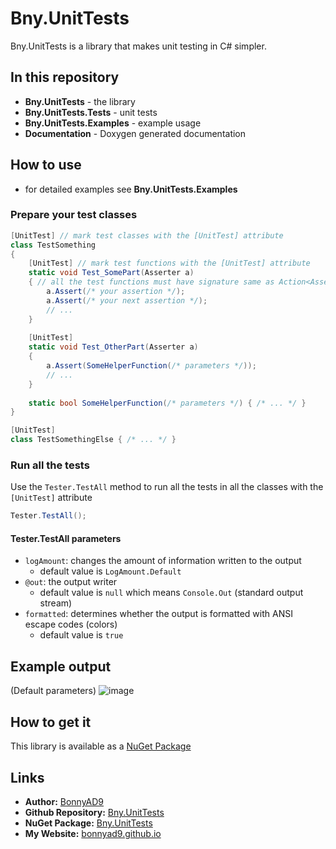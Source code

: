 # Bny.UnitTests
Bny.UnitTests is a library that makes unit testing in C# simpler.

## In this repository
- **Bny.UnitTests** - the library
- **Bny.UnitTests.Tests** - unit tests
- **Bny.UnitTests.Examples** - example usage
- **Documentation** - Doxygen generated documentation

## How to use
- for detailed examples see **Bny.UnitTests.Examples**

### Prepare your test classes
```C#
[UnitTest] // mark test classes with the [UnitTest] attribute
class TestSomething
{
    [UnitTest] // mark test functions with the [UnitTest] attribute
    static void Test_SomePart(Asserter a)
    { // all the test functions must have signature same as Action<Asserter>
        a.Assert(/* your assertion */);
        a.Assert(/* your next assertion */);
        // ...
    }
    
    [UnitTest]
    static void Test_OtherPart(Asserter a)
    {
        a.Assert(SomeHelperFunction(/* parameters */));
        // ...
    }
    
    static bool SomeHelperFunction(/* parameters */) { /* ... */ }
}

[UnitTest]
class TestSomethingElse { /* ... */ }
```

### Run all the tests
Use the `Tester.TestAll` method to run all the tests in all the classes with the `[UnitTest]` attribute
```C#
Tester.TestAll();
```

#### Tester.TestAll parameters
- `logAmount`: changes the amount of information written to the output
  - default value is `LogAmount.Default`
- `@out`: the output writer
  - default value is `null` which means `Console.Out` (standard output stream)
- `formatted`: determines whether the output is formatted with ANSI escape codes (colors)
  - default value is `true`

## Example output
(Default parameters)
![image](https://user-images.githubusercontent.com/46282097/204138348-4fbbebc5-bb2b-45ab-b6b6-37771271a8ca.png)

## How to get it
This library is available as a [NuGet Package](https://www.nuget.org/packages/Bny.UnitTests/)

## Links
- **Author:** [BonnyAD9](https://github.com/BonnyAD9)
- **Github Repository:** [Bny.UnitTests](https://github.com/BonnyAD9/Bny.UnitTests)
- **NuGet Package:** [Bny.UnitTests](https://www.nuget.org/packages/Bny.UnitTests/)
- **My Website:** [bonnyad9.github.io](https://bonnyad9.github.io)
